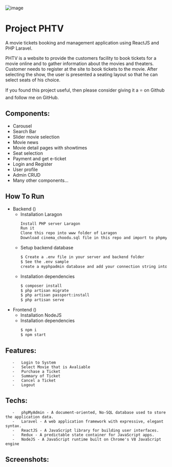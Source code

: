 ![image](https://github.com/Dustin9x/PHTV-datvexemphim/assets/116355841/4225e5a6-f857-4e71-be60-88e067c85eeb)

# Project PHTV

A movie tickets booking and management application using ReactJS and PHP Laravel.

PHTV is a website to provide the customers facility to book tickets for a movie online and to gather information about the movies and theaters. Customer needs to register at the site to book tickets to the movie. After selecting the show, the user is presented a seating layout so that he can select seats of his choice.

If you found this project useful, then please consider giving it a ⭐ on Github and follow me on GitHub.

## Components:
-   Carousel
-   Search Bar
-   Slider movie selection
-   Movie news
-   Movie detail pages with showtimes
-   Seat selection
-   Payment and get e-ticket
-   Login and Register
-   User profile
-   Admin CRUD
-   Many other components...

## How To Run
-   Backend ()
       -   Installation Laragon
            ```bash
            Install PHP server Laragon
            Run it
            Clone this repo into www folder of Laragon
            Download cinema_choodu.sql file in this repo and import to phpmyadmin or mysql and simple run it
            ```
       -   Setup backend database
            ```bash
            $ Create a .env file in your server and backend folder
            $ See the .env sample
            create a myphpadmin database and add your connection string into .env file
            ```
       -   Installation dependencies
            ```bash
            $ composer install
            $ php artisan migrate
            $ php artisan passport:install
            $ php artisan serve
            ```                       
-   Frontend ()
       -   Installation NodeJS
       -   Installation dependencies
            ```bash
            $ npm i
            $ npm start
            ```
            
## Features:
       -   Login to System
       -   Select Movie that is Avaliable
       -   Purchase a Ticket
       -   Summary of Ticket
       -   Cancel a Ticket
       -   Logout
       
## Techs:
       -   phpMyAdmin - A document-oriented, No-SQL database used to store the application data.
       -   Laravel - A web application framework with expressive, elegant syntax.
       -   ReactJS - A JavaScript library for building user interfaces.
       -   Redux - A predictable state container for JavaScript apps.
       -   NodeJS - A JavaScript runtime built on Chrome's V8 JavaScript engine
       
## Screenshots:
